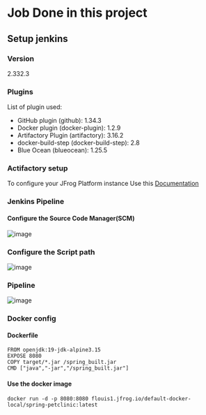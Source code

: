 # Job Done in this project
## Setup jenkins
### Version
2.332.3
### Plugins
List of plugin used:
 - GitHub plugin (github): 1.34.3
 - Docker plugin (docker-plugin): 1.2.9
 - Artifactory Plugin (artifactory): 3.16.2
 - docker-build-step (docker-build-step): 2.8
 - Blue Ocean (blueocean): 1.25.5
### Actifactory setup
To configure your JFrog Platform instance Use this [Documentation](https://www.jfrog.com/confluence/display/JFROG/Configuring+Jenkins+Artifactory+Plug-in)

### Jenkins Pipeline
#### Configure the Source Code Manager(SCM)
![image](https://user-images.githubusercontent.com/13024656/170005972-adf4b83d-e398-4d0f-bce0-24973c6ca19a.png)

### Configure the Script path
![image](https://user-images.githubusercontent.com/13024656/170006238-474bd2ef-e8e6-413f-aa1a-d6958343ce65.png)

### Pipeline
![image](https://user-images.githubusercontent.com/13024656/170006668-89df9331-ca0d-4263-8c22-e5b4860b9038.png)

### Docker config
#### Dockerfile
```
FROM openjdk:19-jdk-alpine3.15
EXPOSE 8080
COPY target/*.jar /spring_built.jar
CMD ["java","-jar","/spring_built.jar"]
```
#### Use the docker image
```
docker run -d -p 8080:8080 flouis1.jfrog.io/default-docker-local/spring-petclinic:latest
```

[spring-petclinic-readme]:(https://github.com/flouis1/spring-petclinic-jenkins/blob/main/spring_readme.md)
